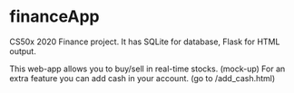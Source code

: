# financeApp

CS50x 2020 Finance project. It has SQLite for database, Flask for HTML output.

This web-app allows you to buy/sell in real-time stocks. (mock-up)
For an extra feature you can add cash in your account. (go to /add_cash.html)
